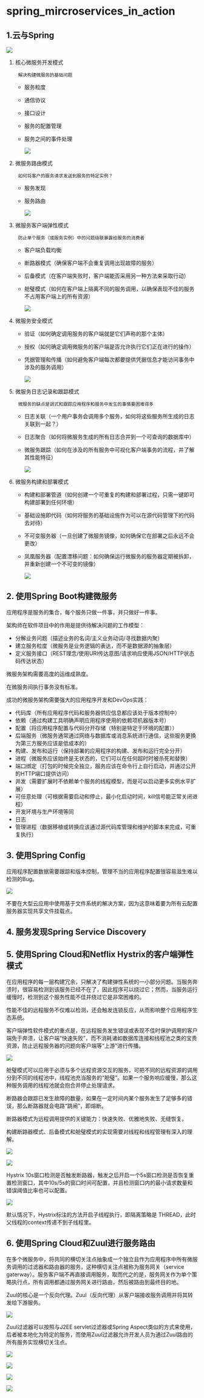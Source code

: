# spring_mircroservices_in_action

## 1.云与Spring

![](./resources/P-1-14.png)

1. 核心微服务开发模式

        解决构建微服务的基础问题

    - 服务粒度
    - 通信协议
    - 接口设计
    - 服务的配置管理
    - 服务之间的事件处理

        ![](./resources/P-1-08.png)

2. 微服务路由模式

        如何将客户的服务请求发送到服务的特定实例？
    
    - 服务发现
    - 服务路由

        ![](./resources/P-1-09.png)

3. 微服务客户端弹性模式

        防止单个服务（或服务实例）中的问题级联暴露给服务的消费者

    - 客户端负载均衡
    - 断路器模式（确保客户端不会重复调用出现故障的服务）
    - 后备模式（在客户端失败时，客户端能否采用另一种方法来采取行动）
    - 舱璧模式（如何在客户端上隔离不同的服务调用，以确保表现不佳的服务不占用客户端上的所有资源）

        ![](./resources/P-1-10.png)

4. 微服务安全模式

    - 验证（如何确定调用服务的客户端就是它们声称的那个主体）
    - 授权（如何确定调用微服务的客户端是否允许执行它们正在进行的操作）
    - 凭据管理和传播（如何避免客户端每次都要提供凭据信息才能访问事务中涉及的服务调用）

        ![](./resources/P-1-11.png)

5. 微服务日志记录和跟踪模式

        微服务的缺点是调式和跟踪应用程序和服务中发生的事情要困难得多
        
    - 日志关联（一个用户事务会调用多个服务，如何将这些服务所生成的日志关联到一起？）
    - 日志聚合（如何将微服务生成的所有日志合并到一个可查询的数据库中）
    - 微服务跟踪（如何在涉及的所有服务中可视化客户端事务的流程，并了解其性能特征）

        ![](./resources/P-1-12.png)

6. 微服务构建和部署模式

    - 构建和部署管道（如何创建一个可重复的构建和部署过程，只需一键即可构建部署到任何环境）
    - 基础设施即代码（如何将服务的基础设施作为可以在源代码管理下的代码去对待）
    - 不可变服务器（一旦创建了微服务镜像，如何确保它在部署之后永远不会更改）
    - 凤凰服务器（配置漂移问题：如何确保运行微服务的服务器定期被拆卸，并重新创建一个不可变的镜像）

        ![](./resources/P-1-13.png)

## 2. 使用Spring Boot构建微服务

应用程序是服务的集合，每个服务只做一件事，并只做好一件事。

架构师在软件项目中的作用是提供待解决问题的工作模型：
- 分解业务问题（描述业务的名词/主义业务动词/寻找数据内聚）
- 建立服务粒度（微服务是业务逻辑的表达，而不是数据源的抽象层）
- 定义服务接口（REST理念/使用URI传达意图/请求响应使用JSON/HTTP状态码传达状态）

微服务架构需要高度的运维成熟度。

在微服务间执行事务没有标准。

成功的微服务架构需要强大的应用程序开发和DevOps实践：
- 代码库（所有应用程序代码和服务器供应信息都应该处于版本控制中）
- 依赖（通过构建工具明确声明应用程序使用的依赖项机器版本号）
- 配置（将应用程序配置与代码分开存储（特别是特定于环境的配置））
- 后端服务（微服务通常通过网络与数据库或消息系统进行通信，这些服务更换为第三方服务应该是低成本的）
- 构建、发布和运行（保持部署的应用程序的构建、发布和运行完全分开）
- 进程（微服务应该始终是无状态的，它们可以在任何超时时被杀死和替换）
- 端口绑定（打包的时候完全独立，服务应该在命令行上自行启动，并通过公开的HTTP端口提供访问）
- 并发（需要扩展时不依赖单个服务的线程模型，而是可以启动更多实例水平扩展）
- 可任意处理（可根据需要启动和停止，最小化启动时间，kill信号能正常关闭进程）
- 开发环境与生产环境等同
- 日志
- 管理进程（数据移植或转换应该通过源代码库管理和维护的脚本来完成，可重复执行）

## 3. 使用Spring Config

应用程序配置数据需要跟踪和版本控制，管理不当的应用程序配置很容易滋生难以检测的Bug。

![](./resources/P-3-2.png)

不要在大型云应用中使用基于文件系统的解决方案，因为这意味着要为所有云配置服务器实现共享文件挂载点。

## 4. 服务发现Spring Service Discovery

## 5. 使用Spring Cloud和Netflix Hystrix的**客户端弹性模式**

在应用程序的每一层构建冗余，只解决了构建弹性系统的一小部分问题。当服务奔溃时，很容易检测到该服务已经不在了，因此程序可以绕过它；然而，当服务运行缓慢时，检测到这个服务性能不佳并绕过它是非常困难的。

性能不佳的远程服务不仅难以检测，还会触发连锁反应，从而影响整个应用程序生态系统。

客户端弹性软件模式的重点是，在远程服务发生错误或表现不佳时保护调用的客户端免于奔溃，让客户端“快速失败”，而不消耗诸如数据库连接和线程池之类的宝贵资源，防止远程服务器的问题向客户端等“上游”进行传播。

![](./resources/P-5-1.png)

舱璧模式可以应用于必须与多个远程资源交互的服务，可把不同的远程资源的调用分到不同的线程池中，线程池充当服务的“舱璧”。如果一个服务响应缓慢，那么这种服务调用的线程池就会抱合并停止处理请求。

断路器会跟踪已发生故障的数量，如果在一定时间内某个服务发生了足够多的错误，那么断路器就会电路“跳闸”，即熔断。

断路器模式为远程调用提供的关键能力：快速失败、优雅地失败、无缝恢复。

构建断路器模式、后备模式和舱璧模式的实现需要对线程和线程管理有深入的理解。

![](./resources/P-5-4.png)

![](./resources/P-5-8.png)

Hystrix 10s窗口检测是否触发断路器，触发之后开启一个5s窗口检测是否恢复重置检测窗口，其中10s/5s的窗口时间可配置，并且检测窗口内的最小请求数量和错误阈值比率也可以配置。

![](./resources/P-5-9.png)

默认情况下，Hystrix标注的方法开启子线程执行，即隔离策略是 THREAD，此时父线程的context传递不到子线程里。

## 6. 使用Spring Cloud和Zuul进行服务路由

在多个微服务中，将共同的横切关注点抽象成一个独立且作为应用程序中所有微服务调用的过滤器和路由器的服务，这种横切关注点被称为服务网关（service gaterway）。服务客户端不再直接调用服务，取而代之的是，服务网关作为单个策略执行点，所有调用都通过服务网关进行路由，然后被路由到最终目的地。

Zuul的核心是一个反向代理。Zuul（反向代理）从客户端接收服务调用并将其转发给下游服务。

![](./resources/P-6-3.png)

Zuul过滤器可以按照与J2EE servlet过滤器或Spring Aspect类似的方式来使用，后者被本地化为特定的服务，而使用Zuul过滤器允许开发人员为通过Zuul路由的所有服务实现横切关注点。

![](./resources/P-6-11.png)

![](./resources/P-6-12.png)

![](./resources/P-6-13.png)

![](./resources/P-Zuul-Tracking-ID.png)
